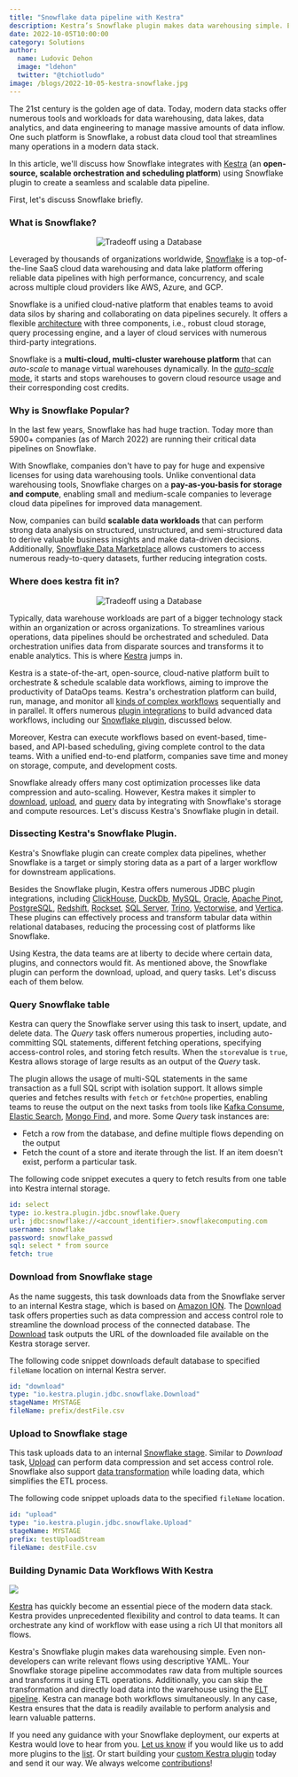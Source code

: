 ```yaml
---
title: "Snowflake data pipeline with Kestra"
description: Kestra’s Snowflake plugin makes data warehousing simple. Even non-developers can write relevant flows and data pipeline
date: 2022-10-05T10:00:00
category: Solutions
author:
  name: Ludovic Dehon
  image: "ldehon"
  twitter: "@tchiotludo"
image: /blogs/2022-10-05-kestra-snowflake.jpg
---
```


The 21st century is the golden age of data. Today, modern data stacks offer numerous tools and workloads for data warehousing, data lakes, data analytics, and data engineering to manage massive amounts of data inflow. One such platform is Snowflake, a robust data cloud tool that streamlines many operations in a modern data stack.

In this article, we'll discuss how Snowflake integrates with [Kestra](https://github.com/kestra-io/kestra) (an **open-source, scalable orchestration and scheduling platform**) using Snowflake plugin to create a seamless and scalable data pipeline.

First, let's discuss Snowflake briefly.

### What is Snowflake?

<p style="text-align:center">
<img src="https://cdn-images-1.medium.com/max/800/0*KLr8jj4UG7HYd1DQ" class="zoom rounded img-thumbnail mt-4 mb-4" alt="Tradeoff using a Database">
</p>


Leveraged by thousands of organizations worldwide, [Snowflake](https://www.snowflake.com/) is a top-of-the-line SaaS cloud data warehousing and data lake platform offering reliable data pipelines with high performance, concurrency, and scale across multiple cloud providers like AWS, Azure, and GCP.

Snowflake is a unified cloud-native platform that enables teams to avoid data silos by sharing and collaborating on data pipelines securely. It offers a flexible [architecture](https://docs.snowflake.com/en/user-guide/intro-key-concepts.html) with three components, i.e., robust cloud storage, query processing engine, and a layer of cloud services with numerous third-party integrations.

Snowflake is a **multi-cloud, multi-cluster warehouse platform** that can *auto-scale* to manage virtual warehouses dynamically. In the [*auto-scale* mode](https://docs.snowflake.com/en/user-guide/warehouses-multicluster.html#maximized-vs-auto-scale), it starts and stops warehouses to govern cloud resource usage and their corresponding cost credits.

### Why is Snowflake Popular?

In the last few years, Snowflake has had huge traction. Today more than 5900+ companies (as of March 2022) are running their critical data pipelines on Snowflake.

With Snowflake, companies don't have to pay for huge and expensive licenses for using data warehousing tools. Unlike conventional data warehousing tools, Snowflake charges on a **pay-as-you-basis for storage and compute**, enabling small and medium-scale companies to leverage cloud data pipelines for improved data management.

Now, companies can build **scalable data workloads** that can perform strong data analysis on structured, unstructured, and semi-structured data to derive valuable business insights and make data-driven decisions. Additionally, [Snowflake Data Marketplace](https://www.snowflake.com/data-marketplace/) allows customers to access numerous ready-to-query datasets, further reducing integration costs.

### Where does kestra fit in?

<p style="text-align:center">
<img src="/blogs/2022-10-05-kestra-snowflake/mario.jpg" class="zoom rounded img-thumbnail mt-4 mb-4" alt="Tradeoff using a Database">
</p>


Typically, data warehouse workloads are part of a bigger technology stack within an organization or across organizations. To streamlines various operations, data pipelines should be orchestrated and scheduled. Data orchestration unifies data from disparate sources and transforms it to enable analytics. This is where [Kestra](/) jumps in.

Kestra is a state-of-the-art, open-source, cloud-native platform built to orchestrate & schedule scalable data workflows, aiming to improve the productivity of DataOps teams. Kestra's orchestration platform can build, run, manage, and monitor all [kinds of complex workflows](../docs/02.tutorial/05.flowable.md) sequentially and in parallel. It offers numerous [plugin integrations](../plugins/index.md) to build advanced data workflows, including our [Snowflake plugin](../plugins/plugin-jdbc-snowflake/index.md), discussed below.

Moreover, Kestra can execute workflows based on event-based, time-based, and API-based scheduling, giving complete control to the data teams. With a unified end-to-end platform, companies save time and money on storage, compute, and development costs.

Snowflake already offers many cost optimization processes like data compression and auto-scaling. However, Kestra makes it simpler to [download](../plugins/plugin-jdbc-snowflake/tasks/io.kestra.plugin.jdbc.snowflake.Download.md), [upload](../plugins/plugin-jdbc-snowflake/tasks/io.kestra.plugin.jdbc.snowflake.Upload.md), and [query](../plugins/plugin-jdbc-snowflake/tasks/io.kestra.plugin.jdbc.snowflake.Query.md) data by integrating with Snowflake's storage and compute resources. Let's discuss Kestra's Snowflake plugin in detail.

### Dissecting Kestra's Snowflake Plugin.

Kestra's Snowflake plugin can create complex data pipelines, whether Snowflake is a target or simply storing data as a part of a larger workflow for downstream applications.

Besides the Snowflake plugin, Kestra offers numerous JDBC plugin integrations, including [ClickHouse](../plugins/plugin-jdbc-clickhouse/index.md), [DuckDb](../plugins/plugin-jdbc-duckdb/index.md), [MySQL](../plugins/plugin-jdbc-mysql/index.md), [Oracle](../plugins/plugin-jdbc-oracle/index.md), [Apache Pinot](../plugins/plugin-jdbc-pinot/index.md), [PostgreSQL](/plugins/plugin-jdbc-postgres/), [Redshift](../plugins/plugin-jdbc-redshift/index.md), [Rockset](/plugins/plugin-jdbc-rockset/), [SQL Server](../plugins/plugin-jdbc-sqlserver/index.md), [Trino](../plugins/plugin-jdbc-trino/index.md), [Vectorwise](/plugins/plugin-jdbc-vectorwise/), and [Vertica](../plugins/plugin-jdbc-vertica/index.md). These plugins can effectively process and transform tabular data within relational databases, reducing the processing cost of platforms like Snowflake.

Using Kestra, the data teams are at liberty to decide where certain data, plugins, and connectors would fit. As mentioned above, the Snowflake plugin can perform the download, upload, and query tasks. Let's discuss each of them below.

### Query Snowflake table

Kestra can query the Snowflake server using this task to insert, update, and delete data. The *Query* task offers numerous properties, including auto-committing SQL statements, different fetching operations, specifying access-control roles, and storing fetch results. When the `store`value is `true`, Kestra allows storage of large results as an output of the *Query* task.

The plugin allows the usage of multi-SQL statements in the same transaction as a full SQL script with isolation support. It allows simple queries and fetches results with `fetch` or `fetchOne` properties, enabling teams to reuse the output on the next tasks from tools like [Kafka Consume](../plugins/plugin-kafka/tasks/io.kestra.plugin.kafka.Consume.md), [Elastic Search](../plugins/plugin-elasticsearch/tasks/io.kestra.plugin.elasticsearch.Search.md), [Mongo Find](../plugins/plugin-mongodb/tasks/io.kestra.plugin.mongodb.Find.md), and more. Some *Query* task instances are:

-   Fetch a row from the database, and define multiple flows depending on the output
-   Fetch the count of a store and iterate through the list. If an item doesn't exist, perform a particular task.

The following code snippet executes a query to fetch results from one table into Kestra internal storage.

```yaml
id: select
type: io.kestra.plugin.jdbc.snowflake.Query
url: jdbc:snowflake://<account_identifier>.snowflakecomputing.com
username: snowflake
password: snowflake_passwd
sql: select * from source
fetch: true
```

### Download from Snowflake stage

As the name suggests, this task downloads data from the Snowflake server to an internal Kestra stage, which is based on [Amazon ION](https://amzn.github.io/ion-docs/). The [Download](../plugins/plugin-jdbc-snowflake/tasks/io.kestra.plugin.jdbc.snowflake.Download.md) task offers properties such as data compression and access control role to streamline the download process of the connected database. The [Download](../plugins/plugin-jdbc-snowflake/tasks/io.kestra.plugin.jdbc.snowflake.Download.md) task outputs the URL of the downloaded file available on the Kestra storage server.

The following code snippet downloads default database to specified `fileName` location on internal Kestra server.

```yaml
id: "download"
type: "io.kestra.plugin.jdbc.snowflake.Download"
stageName: MYSTAGE
fileName: prefix/destFile.csv
```

### Upload to Snowflake stage

This task uploads data to an internal [Snowflake stage](https://docs.snowflake.com/en/user-guide/data-load-considerations-stage.html). Similar to *Download* task, [Upload](../plugins/plugin-jdbc-snowflake/tasks/io.kestra.plugin.jdbc.snowflake.Upload.md) can perform data compression and set access control role. Snowflake also support [data transformation](https://docs.snowflake.com/en/user-guide/data-load-transform.html) while loading data, which simplifies the ETL process.

The following code snippet uploads data to the specified `fileName` location.

```yaml
id: "upload"
type: "io.kestra.plugin.jdbc.snowflake.Upload"
stageName: MYSTAGE
prefix: testUploadStream
fileName: destFile.csv
```

### Building Dynamic Data Workflows With Kestra

![](/ui.gif)

[Kestra](/) has quickly become an essential piece of the modern data stack. Kestra provides unprecedented flexibility and control to data teams. It can orchestrate any kind of workflow with ease using a rich UI that monitors all flows.

Kestra's Snowflake plugin makes data warehousing simple. Even non-developers can write relevant flows using descriptive YAML. Your Snowflake storage pipeline accommodates raw data from multiple sources and transforms it using ETL operations. Additionally, you can skip the transformation and directly load data into the warehouse using the [ELT pipeline](/blogs/2022-04-27-etl-vs-elt.html). Kestra can manage both workflows simultaneously. In any case, Kestra ensures that the data is readily available to perform analysis and learn valuable patterns.

If you need any guidance with your Snowflake deployment, our experts at Kestra would love to hear from you. [Let us know](https://kestra.io/slack) if you would like us to add more plugins to the [list](/plugins). Or start building your [custom Kestra plugin](../docs/09.plugin-developer-guide/index.md) today and send it our way. We always welcome [contributions](https://github.com/kestra-io/kestra)!
